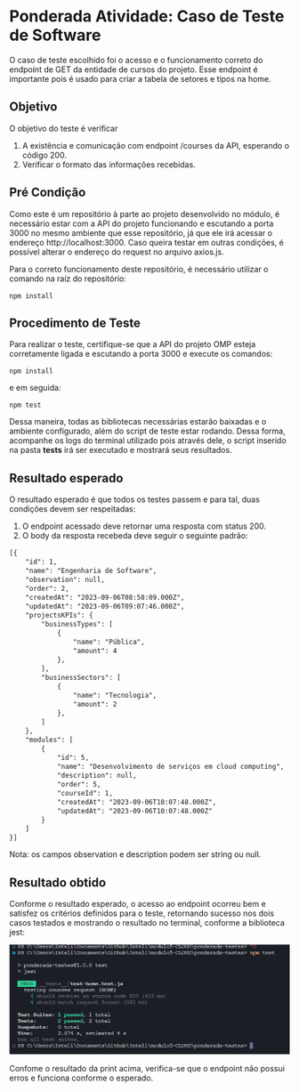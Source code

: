 # Ponderada Atividade: Caso de Teste de Software

O caso de teste escolhido foi o acesso e o funcionamento correto do endpoint de GET da entidade de cursos do projeto. Esse endpoint é importante pois é usado para criar a tabela de setores e tipos na home.

## Objetivo

O objetivo do teste é verificar 

1. A existência e comunicação com endpoint /courses da API, esperando o código 200.
2. Verificar o formato das informações recebidas.

## Pré Condição

Como este é um repositório à parte ao projeto desenvolvido no módulo, é necessário estar com a API do projeto funcionando e escutando a porta 3000 no mesmo ambiente que esse repositório, já que ele irá acessar o endereço http://localhost:3000. Caso queira testar em outras condições, é possível alterar o endereço do request no arquivo axios.js.

Para o correto funcionamento deste repositório, é necessário utilizar o comando na raíz do repositório:

```
npm install
```

## Procedimento de Teste

Para realizar o teste, certifique-se que a API do projeto OMP esteja corretamente ligada e escutando a porta 3000 e execute os comandos:

```
npm install
```

e em seguida:

```
npm test
```

Dessa maneira, todas as bibliotecas necessárias estarão baixadas e o ambiente configurado, além do script de teste estar rodando. Dessa forma, acompanhe os logs do terminal utilizado pois através dele, o script inserido na pasta __tests__ irá ser executado e mostrará seus resultados.

## Resultado esperado

O resultado esperado é que todos os testes passem e para tal, duas condições devem ser respeitadas:

1. O endpoint acessado deve retornar uma resposta com status 200.
2. O body da resposta recebeda deve seguir o seguinte padrão:


```
[{
    "id": 1,
    "name": "Engenharia de Software",
    "observation": null,
    "order": 2,
    "createdAt": "2023-09-06T08:58:09.000Z",
    "updatedAt": "2023-09-06T09:07:46.000Z",
    "projectsKPIs": {
        "businessTypes": [
            {
                "name": "Pública",
                "amount": 4
            },
        ],
        "businessSectors": [
            {
                "name": "Tecnologia",
                "amount": 2
            },
        ]
    },
    "modules": [
        {
            "id": 5,
            "name": "Desenvolvimento de serviços em cloud computing",
            "description": null,
            "order": 5,
            "courseId": 1,
            "createdAt": "2023-09-06T10:07:48.000Z",
            "updatedAt": "2023-09-06T10:07:48.000Z"
        }
    ]
}]
```

Nota: os campos observation e description podem ser string ou null.


## Resultado obtido

Conforme o resultado esperado, o acesso ao endpoint ocorreu bem e satisfez os critérios definidos para o teste, retornando sucesso nos dois casos testados e mostrando o resultado no terminal, conforme a biblioteca jest:   

![Print resultado](image.png)

Confome o resultado da print acima, verifica-se que o endpoint não possui erros e funciona conforme o esperado.